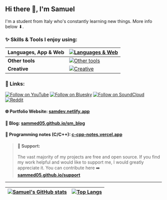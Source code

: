 ## Hi there 👋, I'm Samuel

I'm a student from Italy who's constantly learning new things. More info below ⬇.

<!--### ✨ Interests:
- Programming 👨‍💻
- Web and app develompment 💻
- Game develompment (Unity & Godot 🎮)
- Music (Ableton 🎵)
- 3D modeling (Blender 🧡)
- Generative art/creative coding 🎨-->

### ✨ Skills & Tools I enjoy using:

| **Languages, App & Web** | [![Languages & Web](https://skillicons.dev/icons?i=html,css,js,c,cpp,cs,py,flutter,dart)](https://skillicons.dev) |
|-----------------|-----------------------------------------------------------------------------------------|
| **Other tools**     | [![Other tools](https://skillicons.dev/icons?i=windows,linux,bash,vscode,androidstudio,git,latex,svg,md)](https://skillicons.dev) |
| **Creative**        | [![Creative](https://skillicons.dev/icons?i=ableton,blender,figma,unity,godot,ai,ps,notion,obsidian)](https://skillicons.dev) |

<!-- from https://github.com/tandpfun/skill-icons#readme -->

### 🔗 Links:

[![Follow on YouTube](https://img.shields.io/badge/YouTube-%23FF0000?logo=youtube&logoColor=white)](https://youtube.com/@samuelmediani?si=q_fE90j3ZnPKEr7j)    [![Follow on Bluesky](https://img.shields.io/badge/Bluesky-%230088fa?logo=bluesky&logoColor=white)](https://bsky.app/profile/sam-med.bsky.social)    [![Follow on SoundCloud](https://img.shields.io/badge/SoundCloud-FF5500?logo=soundcloud&logoColor=white)](https://soundcloud.com/user-398636691)    <!--[![GitHub followers](https://img.shields.io/badge/GitHub-@sammed05-181717?logo=github&logoColor=white)](https://github.com/sammed05)-->    [![Reddit](https://img.shields.io/badge/Reddit-@samumedio-FF4500?logo=reddit&logoColor=white)](https://www.reddit.com/user/samumedio)

#### 🌐 Portfolio Website: [samdev.netlify.app](https://samdev.netlify.app/)

#### 📝 Blog: [sammed05.github.io/sm_blog](https://sammed05.github.io/sm_blog/)

#### 📒 Programming notes (C/C++): [c-cpp-notes.vercel.app](https://c-cpp-notes.vercel.app/)

> #### 💖 Support:
> The vast majority of my projects are free and open source. If you find my work helpful and would like to support me, I would greatly appreciate it. You can contribute here ➡️ **[sammed05.github.io/support](https://sammed05.github.io/support/)**

<!--<p>
  <a href="https://youtube.com/@samuelmediani?si=q_fE90j3ZnPKEr7j">
    <img src="https://github.com/SamMed05/SamMed05/assets/66485729/fc3f7e23-5061-4c60-a986-2428e68cdcf3" width="144" alt="Follow @samuelmediani on YouTube" title="Follow @samuelmediani on YouTube">
  </a>&nbsp;

  <a href="https://twitter.com/intent/follow?screen_name=MedianiSamuel">
    <img src="https://user-images.githubusercontent.com/7629661/87821427-202e0280-c870-11ea-9e38-8c7c74856753.png" width="144" alt="Follow @MedianiSamuel on Twitter" title="Follow @MedianiSamuel on Twitter">
  </a>
  
  <a href="https://bsky.app/profile/sam-med.bsky.social">
    <img src="https://github.com/user-attachments/assets/49077574-0f7e-4aea-bfdf-d677017e3536" width="144" alt="Follow me on Bluesky" title="Follow me on Bluesky">
  </a>&nbsp;

  <a href="https://soundcloud.com/user-398636691">
    <img src="https://github.com/SamMed05/SamMed05/assets/66485729/6bd33111-7ac3-435b-8ffb-512151a4062b" width="144" alt="Follow me on SoundCloud" title="Follow me on SoundCloud">
  </a>
</p>-->

---

<!--
[![Samuel's GitHub stats](https://github-readme-stats.vercel.app/api?username=sammed05&show_icons=true)](https://github.com/anuraghazra/github-readme-stats)

[![Top Langs](https://github-readme-stats.vercel.app/api/top-langs/?username=sammed05&layout=compact)](https://github.com/anuraghazra/github-readme-stats)


<div style="display: flex; justify-content: center; align-items: center;">
    <a href="https://github.com/anuraghazra/github-readme-stats">
        <img src="https://github-readme-stats.vercel.app/api?username=sammed05&rank_icon=percentile&show_icons=true&theme=transparent&show=reviews&count_private=true&role=OWNER,ORGANIZATION_MEMBER,COLLABORATOR" alt="Samuel's GitHub stats" />
    </a>
    <a href="https://github.com/anuraghazra/github-readme-stats">
        <img src="https://github-readme-stats.vercel.app/api/top-langs/?username=sammed05&hide=html,css,scss,cmake&theme=transparent&layout=donut&role=OWNER,ORGANIZATION_MEMBER" alt="Top Langs" />
    </a>
</div>
-->

| [![Samuel's GitHub stats](https://github-readme-stats.vercel.app/api?username=sammed05&rank_icon=percentile&show_icons=true&theme=transparent&show=reviews&count_private=true&role=OWNER,ORGANIZATION_MEMBER,COLLABORATOR)](https://github.com/anuraghazra/github-readme-stats) | [![Top Langs](https://github-readme-stats.vercel.app/api/top-langs/?username=sammed05&hide=html,css,scss,cmake&theme=transparent&layout=donut&role=OWNER,ORGANIZATION_MEMBER)](https://github.com/anuraghazra/github-readme-stats) |
|-----------------|-----------------------------------------------------------------------------------------|
